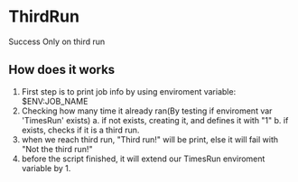 # ThirdRun
Success Only on third run

## How does it works
1. First step is to print job info by using enviroment variable: $ENV:JOB_NAME
2. Checking how many time it already ran(By testing if enviroment var 'TimesRun' exists)
  a. if not exists, creating it, and defines it with "1"
  b. if exists, checks if it is a third run.
3. when we reach third run, "Third run!" will be print, else it will fail with "Not the third run!"
4. before the script finished, it will extend our TimesRun enviroment variable by 1.
